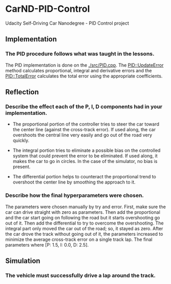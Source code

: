# CarND-PID-Control
Udacity Self-Driving Car Nanodegree - PID Control project


## Implementation

### The PID procedure follows what was taught in the lessons.

The PID implementation is done on the [./src/PID.cpp](./src/PID.cpp). The [PID::UpdateError](./src/PID.cpp#L33) method calculates proportional, integral and derivative errors and the [PID::TotalError](./src/PID.cpp#L55) calculates the total error using the appropriate coefficients.

## Reflection

### Describe the effect each of the P, I, D components had in your implementation.

- The proportional portion of the controller tries to steer the car toward the center line (against the cross-track error). If used along, the car overshoots the central line very easily and go out of the road very quickly. 

- The integral portion tries to eliminate a possible bias on the controlled system that could prevent the error to be eliminated. If used along, it makes the car to go in circles. In the case of the simulator, no bias is present. 

- The differential portion helps to counteract the proportional trend to overshoot the center line by smoothing the approach to it.

### Describe how the final hyperparameters were chosen.

The parameters were chosen manually by try and error. First, make sure the car can drive straight with zero as parameters. Then add the proportional and the car start going on following the road but it starts overshooting go out of it. Then add the differential to try to overcome the overshooting. The integral part only moved the car out of the road; so, it stayed as zero. After the car drove the track without going out of it, the parameters increased to minimize the average cross-track error on a single track lap. The final parameters where [P: 1.5, I: 0.0, D: 2.5].

## Simulation

### The vehicle must successfully drive a lap around the track.
